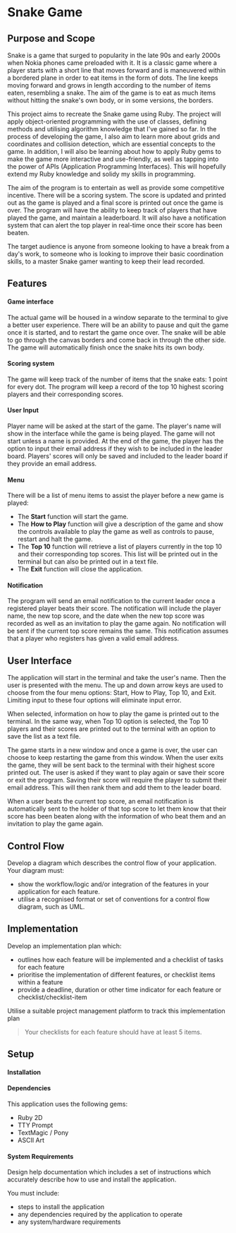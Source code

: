 # Snake Game

## Purpose and Scope

Snake is a game that surged to popularity in the late 90s and early 2000s when Nokia phones came preloaded with it. It is a classic game where a player starts with a short line that moves forward and is maneuvered within a bordered plane in order to eat items in the form of dots. The line keeps moving forward and grows in length according to the number of items eaten, resembling a snake. The aim of the game is to eat as much items without hitting the snake's own body, or in some versions, the borders.

This project aims to recreate the Snake game using Ruby. The project will apply object-oriented programming with the use of classes, defining methods and utilising algorithm knowledge that I've gained so far. In the process of developing the game, I also aim to learn more about grids and coordinates and collision detection, which are essential concepts to the game. In addition, I will also be learning about how to apply Ruby gems to make the game more interactive and use-friendly, as well as tapping into the power of APIs (Application Programming Interfaces). This will hopefully extend my Ruby knowledge and solidy my skills in programming.

The aim of the program is to entertain as well as provide some competitive incentive. There will be a scoring system. The score is updated and printed out as the game is played and a final score is printed out once the game is over. The program will have the ability to keep track of players that have played the game, and maintain a leaderboard. It will also have a notification system that can alert the top player in real-time once their score has been beaten.

The target audience is anyone from someone looking to have a break from a day's work, to someone who is looking to improve their basic coordination skills, to a master Snake gamer wanting to keep their lead recorded.

## Features
#### Game interface
The actual game will be housed in a window separate to the terminal to give a better user experience. There will be an ability to pause and quit the game once it is started, and to restart the game once over. The snake will be able to go through the canvas borders and come back in through the other side. The game will automatically finish once the snake hits its own body.
#### Scoring system
The game will keep track of the number of items that the snake eats: 1 point for every dot. The program will keep a record of the top 10 highest scoring players and their corresponding scores.
#### User Input
Player name will be asked at the start of the game. The player's name will show in the interface while the game is being played. The game will not start unless a name is provided. At the end of the game, the player has the option to input their email address if they wish to be included in the leader board. Players' scores will only be saved and included to the leader board if they provide an email address.
#### Menu
There will be a list of menu items to assist the player before a new game is played:
   - The **Start** function will start the game.
   - The **How to Play** function will give a description of the game and show the controls available to play the game as well as controls to pause, restart and halt the game.
   - The **Top 10** function will retrieve a list of players currently in the top 10 and their corresponding top scores. This list will be printed out in the terminal but can also be printed out in a text file.
   - The **Exit** function will close the application.
#### Notification
The program will send an email notification to the current leader once a registered player beats their score. The notification will include the player name, the new top score, and the date when the new top score was recorded as well as an invitation to play the game again. No notification will be sent if the current top score remains the same. This notification assumes that a player who registers has given a valid email address.

## User Interface
The application will start in the terminal and take the user's name. Then the user is presented with the menu. The up and down arrow keys are used to choose from the four menu options: Start, How to Play, Top 10, and Exit. Limiting input to these four options will eliminate input error.

When selected, information on how to play the game is printed out to the terminal. In the same way, when Top 10 option is selected, the Top 10 players and their scores are printed out to the terminal with an option to save the list as a text file.

The game starts in a new window and once a game is over, the user can choose to keep restarting the game from this window. When the user exits the game, they will be sent back to the terminal with their highest score printed out. The user is asked if they want to play again or save their score or exit the program. Saving their score will require the player to submit their email address. This will then rank them and add them to the leader board.

When a user beats the current top score, an email notification is automatically sent to the holder of that top score to let them know that their score has been beaten along with the information of who beat them and an invitation to play the game again.

## Control Flow
Develop a diagram which describes the control flow of your application. Your diagram must:
- show the workflow/logic and/or integration of the features in your application for each feature.
- utilise a recognised format or set of conventions for a control flow diagram, such as UML.

## Implementation
Develop an implementation plan which:
- outlines how each feature will be implemented and a checklist of tasks for each feature
- prioritise the implementation of different features, or checklist items within a feature
- provide a deadline, duration or other time indicator for each feature or checklist/checklist-item

Utilise a suitable project management platform to track this implementation plan

> Your checklists for each feature should have at least 5 items.

## Setup
#### Installation

#### Dependencies
This application uses the following gems:
- Ruby 2D
- TTY Prompt
- TextMagic / Pony
- ASCII Art

#### System Requirements

Design help documentation which includes a set of instructions which accurately describe how to use and install the application.

You must include:
- steps to install the application
- any dependencies required by the application to operate
- any system/hardware requirements